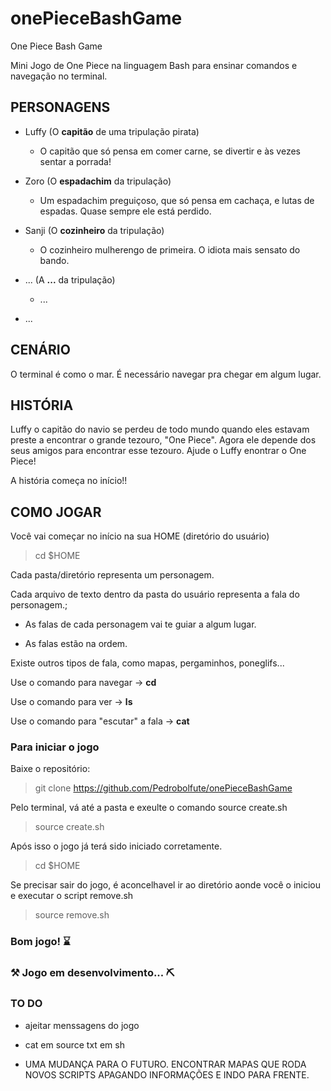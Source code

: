 # onePieceBashGame

One Piece Bash Game

Mini Jogo de One Piece na linguagem Bash para ensinar comandos e navegação no terminal.

## PERSONAGENS

- Luffy (O **capitão** de uma tripulação pirata)

  - O capitão que só pensa em comer carne, se divertir e às vezes sentar a porrada!
  
- Zoro (O **espadachim** da tripulação)

  - Um espadachim preguiçoso, que só pensa em cachaça, e lutas de espadas. Quase sempre ele está perdido.

- Sanji (O **cozinheiro** da tripulação)

  - O cozinheiro mulherengo de primeira. O idiota mais sensato do bando.

- ... (A **...** da tripulação)

  - ...

- ...

## CENÁRIO

O terminal é como o mar. É necessário navegar pra chegar em algum lugar.

## HISTÓRIA

Luffy o capitão do navio se perdeu de todo mundo quando eles estavam preste a encontrar o grande tezouro, "One Piece". Agora ele depende dos seus amigos para encontrar esse tezouro. Ajude o Luffy enontrar o One Piece!

A história começa no início!!

## COMO JOGAR

Você vai começar no início na sua HOME (diretório do usuário)

> cd $HOME

Cada pasta/diretório representa um personagem.

Cada arquivo de texto dentro da pasta do usuário representa a fala do personagem.;

- As falas de cada personagem vai te guiar a algum lugar.

- As falas estão na ordem.

Existe outros tipos de fala, como mapas, pergaminhos, poneglifs...

Use o comando para navegar -> **cd**

Use o comando para ver -> **ls**

Use o comando para "escutar" a fala -> **cat**

### Para iniciar o jogo

Baixe o repositório:

> git clone https://github.com/Pedrobolfute/onePieceBashGame

Pelo terminal, vá até a pasta e exeulte o comando source create.sh

> source create.sh

Após isso o jogo já terá sido iniciado corretamente.

> cd $HOME

Se precisar sair do jogo, é aconcelhavel ir ao diretório aonde você o iniciou e executar o script remove.sh

> source remove.sh

### Bom jogo! ⌛

### ⚒️ Jogo em desenvolvimento... ⛏️

### TO DO

- ajeitar menssagens do jogo

- cat em source txt em sh

- UMA MUDANÇA PARA O FUTURO. ENCONTRAR MAPAS QUE RODA NOVOS SCRIPTS APAGANDO INFORMAÇÕES E INDO PARA FRENTE.